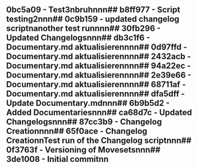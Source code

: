 ﻿## 0bc5a09 - Test3nbruhnnn## b8ff977 - Script testing2nnn## 0c9b159 - updated changelog scriptnanother test runnnn## 30fb296 - Updated Changelogsnnn## db3c1f6 - Documentary.md aktualisierennnn## 0d97ffd - Documentary.md aktualisierennnn## 2432acb - Documentary.md aktualisierennnn## 94a22ec - Documentary.md aktualisierennnn## 2e39e66 - Documentary.md aktualisierennnn## 68711af - Documentary.md aktualisierennnn## dfa5dff - Update Documentary.mdnnn## 6b9b5d2 - Added Documentariesnnn## ca68d7c - Updated Changelogsnnn## 87cc3b9 - Changelog Creationnnn## 65f0ace - Changelog CreationnTest run of the Changelog scriptnnn## 0f3763f - Versioning of Movesetsnnn## 3de1008 - Initial commitnn
